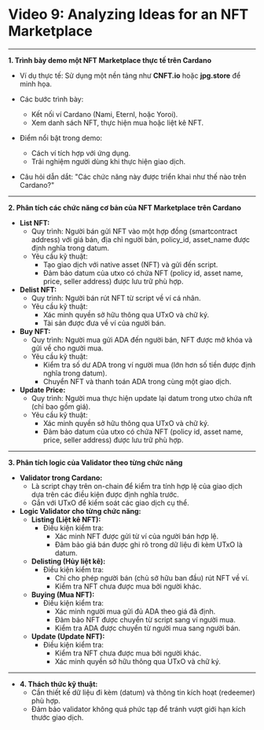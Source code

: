# Video 9: Analyzing Ideas for an NFT Marketplace

---

**1. Trình bày demo một NFT Marketplace thực tế trên Cardano**

- Ví dụ thực tế: Sử dụng một nền tảng như **CNFT.io** hoặc **jpg.store** để minh họa.
  
- Các bước trình bày:
    - Kết nối ví Cardano (Nami, Eternl, hoặc Yoroi).
    - Xem danh sách NFT, thực hiện mua hoặc liệt kê NFT.
    
- Điểm nổi bật trong demo:
    - Cách ví tích hợp với ứng dụng.
    - Trải nghiệm người dùng khi thực hiện giao dịch.

- Câu hỏi dẫn dắt: "Các chức năng này được triển khai như thế nào trên Cardano?"

---

**2. Phân tích các chức năng cơ bản của NFT Marketplace trên Cardano**

- **List NFT:**
    - Quy trình: Người bán gửi NFT vào một hợp đồng (smartcontract address) với giá bán, địa chỉ người bán, policy_id, asset_name được định nghĩa trong datum.
    - Yêu cầu kỹ thuật:
        - Tạo giao dịch với native asset (NFT) và gửi đến script.
        - Đảm bảo datum của utxo có chứa NFT (policy id, asset name, price, seller address) được lưu trữ phù hợp.
- **Delist NFT:**
    - Quy trình: Người bán rút NFT từ script về ví cá nhân.
    - Yêu cầu kỹ thuật:
        - Xác minh quyền sở hữu thông qua UTxO và chữ ký.
        - Tài sản được đưa về ví của người bán.
- **Buy NFT:**
    - Quy trình: Người mua gửi ADA đến người bán, NFT được mở khóa và gửi về cho người mua.
    - Yêu cầu kỹ thuật:
        - Kiểm tra số dư ADA trong ví người mua (lớn hơn số tiền được định nghĩa trong datum).
        - Chuyển NFT và thanh toán ADA trong cùng một giao dịch.
- **Update Price:**
    - Quy trình: Người mua thực hiện update lại datum trong utxo chứa nft (chỉ bao gồm giá).
    - Yêu cầu kỹ thuật:
        - Xác minh quyền sở hữu thông qua UTxO và chữ ký.
        - Đảm bảo datum của utxo có chứa NFT (policy id, asset name, price, seller address) được lưu trữ phù hợp.

---

**3. Phân tích logic của Validator theo từng chức năng**

- **Validator trong Cardano:**
    - Là script chạy trên on-chain để kiểm tra tính hợp lệ của giao dịch dựa trên các điều kiện được định nghĩa trước.
    - Gắn với UTxO để kiểm soát các giao dịch cụ thể.
- **Logic Validator cho từng chức năng:**
    - **Listing (Liệt kê NFT):**
        - Điều kiện kiểm tra:
            - Xác minh NFT được gửi từ ví của người bán hợp lệ.
            - Đảm bảo giá bán được ghi rõ trong dữ liệu đi kèm UTxO là datum.
    - **Delisting (Hủy liệt kê):**
        - Điều kiện kiểm tra:
            - Chỉ cho phép người bán (chủ sở hữu ban đầu) rút NFT về ví.
            - Kiểm tra NFT chưa được mua bởi người khác.
    - **Buying (Mua NFT):**
        - Điều kiện kiểm tra:
            - Xác minh người mua gửi đủ ADA theo giá đã định.
            - Đảm bảo NFT được chuyển từ script sang ví người mua.
            - Kiểm tra ADA được chuyển từ người mua sang người bán.
    - **Update (Update NFT):**
        - Điều kiện kiểm tra:
            - Kiểm tra NFT chưa được mua bởi người khác.
            - Xác minh quyền sở hữu thông qua UTxO và chữ ký.

---

- **4. Thách thức kỹ thuật:**
    - Cần thiết kế dữ liệu đi kèm (datum) và thông tin kích hoạt (redeemer) phù hợp.
    - Đảm bảo validator không quá phức tạp để tránh vượt giới hạn kích thước giao dịch.
